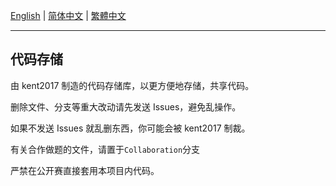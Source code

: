 [English](/README.md) | [简体中文](/README/zh-cn/README.md) | [繁體中文](/README/zh-tw/README.md)

---

## 代码存储

由 kent2017 制造的代码存储库，以更方便地存储，共享代码。

删除文件、分支等重大改动请先发送 Issues，避免乱操作。

如果不发送 Issues 就乱删东西，你可能会被 kent2017 制裁。

有关合作做题的文件，请置于```Collaboration```分支

严禁在公开赛直接套用本项目内代码。
